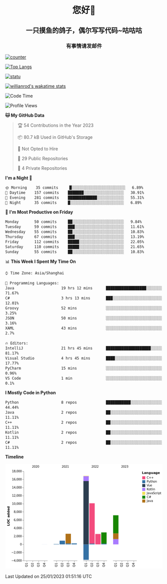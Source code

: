 

<!--
**kitUIN/kitUIN** is a ✨ _special_ ✨ repository because its `README.md` (this file) appears on your GitHub profile.

Here are some ideas to get you started:

- 🔭 I’m currently working on ...
- 🌱 I’m currently learning ...
- 👯 I’m looking to collaborate on ...
- 🤔 I’m looking for help with ...
- 💬 Ask me about ...
- 📫 How to reach me: ...
- 😄 Pronouns: ...
- ⚡ Fun fact: ...
-->
<h1 align="center">您好👋</h1>
<h2 align="center">一只摸鱼的鸽子，偶尔写写代码~咕咕咕</h2>
<h3 align="center">有事情请发邮件</h3>

[![counter](https://count.getloli.com/get/@KitUIN?theme=rule34)](https://count.getloli.com/)

[![Top Langs](https://github-readme-stats.kituin.fun/api/top-langs/?username=kitUIN&show_icons=true&theme=gruvbox&locale=cn&layout=compact)](https://github.com/anuraghazra/github-readme-stats)  

[![statu](https://github-readme-stats.kituin.fun/api?username=kitUIN&show_icons=true&theme=gruvbox&locale=cn)](https://github.com/anuraghazra/github-readme-stats)  

[![willianrod's wakatime stats](https://github-readme-stats.kituin.fun/api/wakatime?username=kituin)](https://github.com/anuraghazra/github-readme-stats)  


<!--START_SECTION:waka-->
![Code Time](http://img.shields.io/badge/Code%20Time-828%20hrs%2059%20mins-blue)

![Profile Views](http://img.shields.io/badge/Profile%20Views-44-blue)

**🐱 My GitHub Data** 

> 🏆 54 Contributions in the Year 2023
 > 
> 📦 80.7 kB Used in GitHub's Storage 
 > 
> 🚫 Not Opted to Hire
 > 
> 📜 29 Public Repositories 
 > 
> 🔑 4 Private Repositories  
 > 
**I'm a Night 🦉** 

```text
🌞 Morning    35 commits     █░░░░░░░░░░░░░░░░░░░░░░░░   6.89% 
🌆 Daytime    157 commits    ███████░░░░░░░░░░░░░░░░░░   30.91% 
🌃 Evening    281 commits    █████████████░░░░░░░░░░░░   55.31% 
🌙 Night      35 commits     █░░░░░░░░░░░░░░░░░░░░░░░░   6.89%

```
📅 **I'm Most Productive on Friday** 

```text
Monday       50 commits     ██░░░░░░░░░░░░░░░░░░░░░░░   9.84% 
Tuesday      59 commits     ███░░░░░░░░░░░░░░░░░░░░░░   11.61% 
Wednesday    55 commits     ██░░░░░░░░░░░░░░░░░░░░░░░   10.83% 
Thursday     67 commits     ███░░░░░░░░░░░░░░░░░░░░░░   13.19% 
Friday       112 commits    █████░░░░░░░░░░░░░░░░░░░░   22.05% 
Saturday     110 commits    █████░░░░░░░░░░░░░░░░░░░░   21.65% 
Sunday       55 commits     ██░░░░░░░░░░░░░░░░░░░░░░░   10.83%

```


📊 **This Week I Spent My Time On** 

```text
⌚︎ Time Zone: Asia/Shanghai

💬 Programming Languages: 
Java                     19 hrs 12 mins      ██████████████████░░░░░░░   71.67% 
C#                       3 hrs 13 mins       ███░░░░░░░░░░░░░░░░░░░░░░   12.01% 
Groovy                   52 mins             ░░░░░░░░░░░░░░░░░░░░░░░░░   3.25% 
JSON                     50 mins             ░░░░░░░░░░░░░░░░░░░░░░░░░   3.16% 
XAML                     43 mins             ░░░░░░░░░░░░░░░░░░░░░░░░░   2.7%

🔥 Editors: 
IntelliJ                 21 hrs 45 mins      ████████████████████░░░░░   81.17% 
Visual Studio            4 hrs 45 mins       ████░░░░░░░░░░░░░░░░░░░░░   17.77% 
PyCharm                  15 mins             ░░░░░░░░░░░░░░░░░░░░░░░░░   0.96% 
VS Code                  1 min               ░░░░░░░░░░░░░░░░░░░░░░░░░   0.1%

```

**I Mostly Code in Python** 

```text
Python                   8 repos             ███████████░░░░░░░░░░░░░░   44.44% 
Java                     2 repos             ██░░░░░░░░░░░░░░░░░░░░░░░   11.11% 
C++                      2 repos             ██░░░░░░░░░░░░░░░░░░░░░░░   11.11% 
Kotlin                   2 repos             ██░░░░░░░░░░░░░░░░░░░░░░░   11.11% 
C#                       2 repos             ██░░░░░░░░░░░░░░░░░░░░░░░   11.11%

```


**Timeline**

![Chart not found](https://raw.githubusercontent.com/kitUIN/kitUIN/main/charts/bar_graph.png) 


 Last Updated on 25/01/2023 01:51:16 UTC
<!--END_SECTION:waka-->
